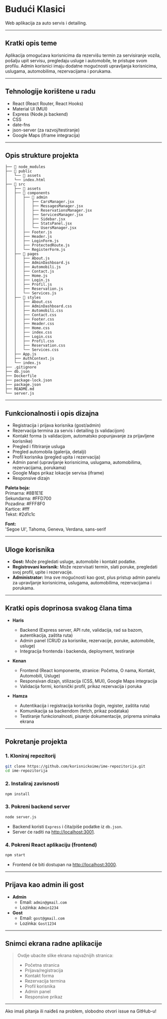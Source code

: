 # Budući Klasici

Web aplikacija za auto servis i detailing.

---

## Kratki opis teme

Aplikacija omogućava korisnicima da rezervišu termin za servisiranje vozila, pošalju upit servisu, pregledaju usluge i automobile, te pristupe svom profilu. Admin korisnici imaju dodatne mogućnosti upravljanja korisnicima, uslugama, automobilima, rezervacijama i porukama.

---

## Tehnologije korištene u radu

- React (React Router, React Hooks)
- Material UI (MUI)
- Express (Node.js backend)
- CSS
- date-fns
- json-server (za razvoj/testiranje)
- Google Maps (iframe integracija)

---

## Opis strukture projekta

```
├── 📁 node_modules
├── 📁 public
│   └── 📁 assets
│   └── index.html
├── 📁 src
│   ├── 📁 assets
│   ├── 📁 components
│   │   ├── 📁 admin
│   │   │   ├── CarsManager.jsx
│   │   │   ├── MessagesManager.jsx
│   │   │   ├── ReservationsManager.jsx
│   │   │   ├── ServicesManager.jsx
│   │   │   ├── Sidebar.jsx
│   │   │   ├── StatsPanel.jsx
│   │   │   └── UsersManager.jsx
│   │   ├── Footer.js
│   │   ├── Header.js
│   │   ├── LoginForm.js
│   │   ├── ProtectedRoute.js
│   │   └── RegisterForm.js
│   ├── 📁 pages
│   │   ├── About.js
│   │   ├── AdminDashboard.js
│   │   ├── Automobili.js
│   │   ├── Contact.js
│   │   ├── Home.js
│   │   ├── Login.js
│   │   ├── Profil.js
│   │   ├── Reservation.js
│   │   └── Services.js
│   ├── 📁 styles
│   │   ├── About.css
│   │   ├── AdminDashboard.css
│   │   ├── Automobili.css
│   │   ├── Contact.css
│   │   ├── Footer.css
│   │   ├── Header.css
│   │   ├── Home.css
│   │   ├── index.css
│   │   ├── Login.css
│   │   ├── Profil.css
│   │   ├── Reservation.css
│   │   └── Services.css
│   ├── App.js
│   ├── AuthContext.js
│   └── index.js
├── .gitignore
├── db.json
├── Dockerfile
├── package-lock.json
├── package.json
├── README.md
└── server.js

```

---

## Funkcionalnosti i opis dizajna

- Registracija i prijava korisnika (gost/admin)
- Rezervacija termina za servis i detailing (s validacijom)
- Kontakt forma (s validacijom, automatsko popunjavanje za prijavljene korisnike)
- Pregled i filtriranje usluga
- Pregled automobila (galerija, detalji)
- Profil korisnika (pregled upita i rezervacija)
- Admin panel (upravljanje korisnicima, uslugama, automobilima, rezervacijama, porukama)
- Google Maps prikaz lokacije servisa (iframe)
- Responsive dizajn

**Paleta boja:**  
Primarna: #8B1E1E  
Sekundarna: #FFD700  
Pozadina: #FFF8F0  
Kartice: #fff  
Tekst: #2d1c1c  

**Font:**  
'Segoe UI', Tahoma, Geneva, Verdana, sans-serif

---

## Uloge korisnika

- **Gost:** Može pregledati usluge, automobile i kontakt podatke.
- **Registrovani korisnik:** Može rezervisati termin, slati poruke, pregledati svoj profil, upite i rezervacije.
- **Administrator:** Ima sve mogućnosti kao gost, plus pristup admin panelu za upravljanje korisnicima, uslugama, automobilima, rezervacijama i porukama.

---

## Kratki opis doprinosa svakog člana tima

- **Haris**
  - Backend (Express server, API rute, validacija, rad sa bazom, autentikacija, zaštita ruta)
  - Admin panel (CRUD za korisnike, rezervacije, poruke, automobile, usluge)
  - Integracija frontenda i backenda, deployment, testiranje

- **Kenan**
  - Frontend (React komponente, stranice: Početna, O nama, Kontakt, Automobili, Usluge)
  - Responsivan dizajn, stilizacija (CSS, MUI), Google Maps integracija
  - Validacija formi, korisnički profil, prikaz rezervacija i poruka

- **Hamza**
  - Autentikacija i registracija korisnika (login, register, zaštita ruta)
  - Komunikacija sa backendom (fetch, prikaz podataka)
  - Testiranje funkcionalnosti, pisanje dokumentacije, priprema snimaka ekrana

---

## Pokretanje projekta

### 1. Kloniraj repozitorij

```bash
git clone https://github.com/korisnickoime/ime-repozitorija.git
cd ime-repozitorija
```

### 2. Instaliraj zavisnosti

```bash
npm install
```

### 3. Pokreni backend server

```bash
node server.js
```
- Backend koristi `Express` i čita/piše podatke iz `db.json`.
- Server će raditi na [http://localhost:3001](http://localhost:3001).

### 4. Pokreni React aplikaciju (frontend)

```bash
npm start
```
- Frontend će biti dostupan na [http://localhost:3000](http://localhost:3000).

---

## Prijava kao admin ili gost

- **Admin**
  - Email: `admin@gmail.com`
  - Lozinka: `Admin1234`
- **Gost**
  - Email: `gost@gmail.com`
  - Lozinka: `Gost1234`

---

## Snimci ekrana radne aplikacije

> Ovdje ubacite slike ekrana najvažnijih stranica:  
> - Početna stranica  
> - Prijava/registracija  
> - Kontakt forma  
> - Rezervacija termina  
> - Profil korisnika  
> - Admin panel  
> - Responsive prikaz

---

Ako imaš pitanja ili naiđeš na problem, slobodno otvori issue na GitHub-u!


